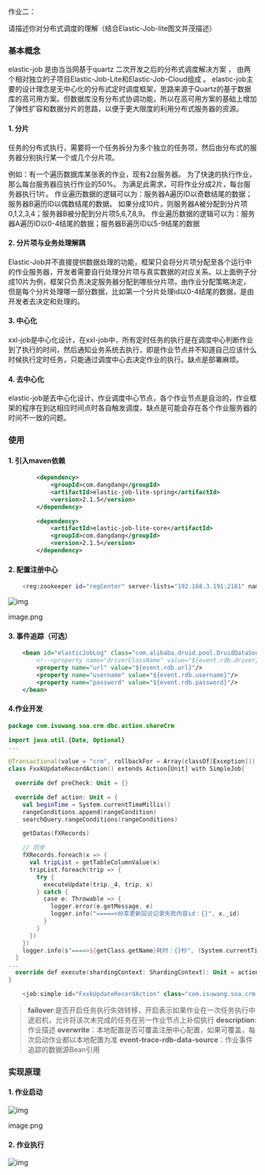 作业二：

请描述你对分布式调度的理解（结合Elastic-Job-lite图文并茂描述）

### 基本概念

elastic-job 是由当当网基于quartz 二次开发之后的分布式调度解决方案 ， 由两个相对独立的子项目Elastic-Job-Lite和Elastic-Job-Cloud组成 。
 elastic-job主要的设计理念是无中心化的分布式定时调度框架，思路来源于Quartz的基于数据库的高可用方案。但数据库没有分布式协调功能，所以在高可用方案的基础上增加了弹性扩容和数据分片的思路，以便于更大限度的利用分布式服务器的资源。

#### 1. 分片

任务的分布式执行，需要将一个任务拆分为多个独立的任务项，然后由分布式的服务器分别执行某一个或几个分片项。

例如：有一个遍历数据库某张表的作业，现有2台服务器。
 为了快速的执行作业，那么每台服务器应执行作业的50%。 为满足此需求，可将作业分成2片，每台服务器执行1片。
 作业遍历数据的逻辑可以为：服务器A遍历ID以奇数结尾的数据；服务器B遍历ID以偶数结尾的数据。
 如果分成10片，则服务器A被分配到分片项0,1,2,3,4；服务器B被分配到分片项5,6,7,8,9。
 作业遍历数据的逻辑可以为：服务器A遍历ID以0-4结尾的数据；服务器B遍历ID以5-9结尾的数据

#### 2. 分片项与业务处理解耦

Elastic-Job并不直接提供数据处理的功能，框架只会将分片项分配至各个运行中的作业服务器，开发者需要自行处理分片项与真实数据的对应关系。以上面例子分成10片为例，框架只负责决定服务器分配到哪些分片项，由作业分配策略决定，但是每个分片处理哪一部分数据，比如第一个分片处理id以0-4结尾的数据，是由开发者去决定和处理的。

#### 3. 中心化

xxl-job是中心化设计，在xxl-job中，所有定时任务的执行是在调度中心判断作业到了执行的时间，然后通知业务系统去执行，即是作业节点并不知道自己应该什么时候执行定时任务，只能通过调度中心去决定作业的执行。缺点是部署麻烦。

#### 4. 去中心化

elastic-job是去中心化设计，作业调度中心节点，各个作业节点是自治的，作业框架的程序在到达相应时间点时各自触发调度，缺点是可能会存在各个作业服务器的时间不一致的问题。

### 使用

#### 1. 引入maven依赖



```xml
        <dependency>
            <groupId>com.dangdang</groupId>
            <artifactId>elastic-job-lite-spring</artifactId>
            <version>2.1.5</version>
        </dependency>

        <dependency>
            <artifactId>elastic-job-lite-core</artifactId>
            <groupId>com.dangdang</groupId>
            <version>2.1.5</version>
        </dependency>
```

#### 2. 配置注册中心



```bash
    <reg:zookeeper id="regCenter" server-lists="192.168.3.191:2181" namespace="elastic-job-zookeeper" base-sleep-time-milliseconds="${baseSleepTimeMilliseconds}" max-sleep-time-milliseconds="${maxSleepTimeMilliseconds}" max-retries="${maxRetries}" />
```

![img](https:////upload-images.jianshu.io/upload_images/10499553-61d7eccfd8f07603.png?imageMogr2/auto-orient/strip|imageView2/2/w/1200/format/webp)

image.png

#### 3. 事件追踪（可选）



```xml
    <bean id="elasticJobLog" class="com.alibaba.druid.pool.DruidDataSource" init-method="init"  destroy-method="close">
        <!--<property name="driverClassName" value="${event.rdb.driver}"/>-->
        <property name="url" value="${event.rdb.url}"/>
        <property name="username" value="${event.rdb.username}"/>
        <property name="password" value="${event.rdb.password}"/>
    </bean>
```

#### 4.作业开发



```kotlin
package com.isuwang.soa.crm.dbc.action.shareCrm

import java.util.{Date, Optional}
...

@Transactional(value = "crm", rollbackFor = Array(classOf[Exception]))
class FxxkUpdateRecordAction() extends Action[Unit] with SimpleJob{

  override def preCheck: Unit = {}

  override def action: Unit = {
    val beginTime = System.currentTimeMillis()
    rangeConditions.append(rangeCondition)
    searchQuery.rangeConditions(rangeConditions)

    getDatas(fXRecords)

    // 同步
    fXRecords.foreach(x => {
      val tripList = getTableColumnValue(x)
      tripList.foreach(trip => {
        try {
          executeUpdate(trip._4, trip, x)
        } catch {
          case e: Throwable => {
            logger.error(e.getMessage, e)
            logger.info("=====>纷享更新回访记录失败内容id：{}", x._id)
          }
        }
      })
    })
    logger.info(s"====>${getClass.getName}耗时：{}秒", (System.currentTimeMillis() - beginTime) / 1000)
  }
...
  override def execute(shardingContext: ShardingContext): Unit = action
}
```



```csharp
    <job:simple id="FxxkUpdateRecordAction" class="com.isuwang.soa.crm.dbc.action.shareCrm.FxxkUpdateRecordAction" registry-center-ref="regCenter" sharding-total-count="1" cron="0 40 * * * ? "  failover="true" description="每晚定时统计获取纷享CRM当日更新的回访记录" overwrite="true"  event-trace-rdb-data-source="elasticJobLog" />
```

> **failover**:是否开启任务执行失效转移，开启表示如果作业在一次任务执行中途宕机，允许将该次未完成的任务在另一作业节点上补偿执行
>  **description**:作业描述
>  **overwrite**：本地配置是否可覆盖注册中心配置，如果可覆盖，每次启动作业都以本地配置为准
>  **event-trace-rdb-data-source**：作业事件追踪的数据源Bean引用

### 实现原理

#### 1. 作业启动

![img](https:////upload-images.jianshu.io/upload_images/10499553-e042683082220a0e.png?imageMogr2/auto-orient/strip|imageView2/2/w/406/format/webp)

image.png

#### 2. 作业执行

![img](https:////upload-images.jianshu.io/upload_images/10499553-28e048e36195847b.png?imageMogr2/auto-orient/strip|imageView2/2/w/556/format/webp)
